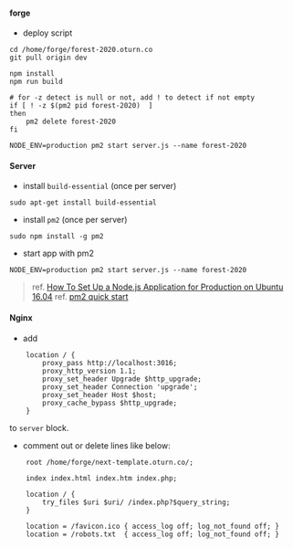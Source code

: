 #### forge
* deploy script
```
cd /home/forge/forest-2020.oturn.co
git pull origin dev

npm install
npm run build

# for -z detect is null or not, add ! to detect if not empty
if [ ! -z $(pm2 pid forest-2020)  ]
then
    pm2 delete forest-2020
fi

NODE_ENV=production pm2 start server.js --name forest-2020
```


#### Server
* install `build-essential` (once per server)
```
sudo apt-get install build-essential
```

* install `pm2` (once per server)
```
sudo npm install -g pm2
```

* start app with pm2
```
NODE_ENV=production pm2 start server.js --name forest-2020
```

> ref. [How To Set Up a Node.js Application for Production on Ubuntu 16.04](https://www.digitalocean.com/community/tutorials/how-to-set-up-a-node-js-application-for-production-on-ubuntu-16-04)
>ref. [pm2 quick start](http://pm2.keymetrics.io/docs/usage/quick-start/)


#### Nginx
* add
```
	location / {
        proxy_pass http://localhost:3016;
        proxy_http_version 1.1;
        proxy_set_header Upgrade $http_upgrade;
        proxy_set_header Connection 'upgrade';
        proxy_set_header Host $host;
        proxy_cache_bypass $http_upgrade;
    }
```
to `server` block.

* comment out or delete lines like below:
```
	root /home/forge/next-template.oturn.co/;

	index index.html index.htm index.php;

	location / {
		try_files $uri $uri/ /index.php?$query_string;
	}

	location = /favicon.ico { access_log off; log_not_found off; }
	location = /robots.txt  { access_log off; log_not_found off; }
```